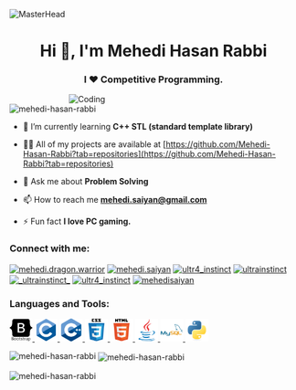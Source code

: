 ![MasterHead](https://previews.123rf.com/images/trueffelpix/trueffelpix1802/trueffelpix180200006/95150923-banner-programming-and-coding-background-vector-illustration-with-icons-and-keywords.jpg)
<h1 align="center">Hi 👋, I'm Mehedi Hasan Rabbi</h1>
<h3 align="center">I ❤ Competitive Programming.</h3>
<img align="right" alt="Coding" width="400" src="https://cdn.dribbble.com/users/1162077/screenshots/3848914/programmer.gif">

<p align="left"> <img src="https://komarev.com/ghpvc/?username=mehedi-hasan-rabbi&label=Profile%20views&color=0e75b6&style=flat" alt="mehedi-hasan-rabbi" /> </p>

- 🌱 I’m currently learning **C++ STL (standard template library)**

- 👨‍💻 All of my projects are available at [https://github.com/Mehedi-Hasan-Rabbi?tab=repositories](https://github.com/Mehedi-Hasan-Rabbi?tab=repositories)

- 💬 Ask me about **Problem Solving**

- 📫 How to reach me **mehedi.saiyan@gmail.com**

- ⚡ Fun fact **I love PC gaming.**

<h3 align="left">Connect with me:</h3>
<p align="left">
<a href="https://fb.com/mehedi.dragon.warrior" target="blank"><img align="center" src="https://raw.githubusercontent.com/rahuldkjain/github-profile-readme-generator/master/src/images/icons/Social/facebook.svg" alt="mehedi.dragon.warrior" height="30" width="40" /></a>
<a href="https://instagram.com/mehedi.saiyan" target="blank"><img align="center" src="https://raw.githubusercontent.com/rahuldkjain/github-profile-readme-generator/master/src/images/icons/Social/instagram.svg" alt="mehedi.saiyan" height="30" width="40" /></a>
<a href="https://www.codechef.com/users/ultr4_instinct" target="blank"><img align="center" src="https://cdn.jsdelivr.net/npm/simple-icons@3.1.0/icons/codechef.svg" alt="ultr4_instinct" height="30" width="40" /></a>
<a href="https://www.hackerrank.com/ultrainstinct" target="blank"><img align="center" src="https://raw.githubusercontent.com/rahuldkjain/github-profile-readme-generator/master/src/images/icons/Social/hackerrank.svg" alt="ultrainstinct" height="30" width="40" /></a>
<a href="https://codeforces.com/profile/_ultrainstinct_" target="blank"><img align="center" src="https://raw.githubusercontent.com/rahuldkjain/github-profile-readme-generator/master/src/images/icons/Social/codeforces.svg" alt="_ultrainstinct_" height="30" width="40" /></a>
<a href="https://www.leetcode.com/ultr4_instinct" target="blank"><img align="center" src="https://raw.githubusercontent.com/rahuldkjain/github-profile-readme-generator/master/src/images/icons/Social/leet-code.svg" alt="ultr4_instinct" height="30" width="40" /></a>
<a href="https://auth.geeksforgeeks.org/user/mehedisaiyan" target="blank"><img align="center" src="https://raw.githubusercontent.com/rahuldkjain/github-profile-readme-generator/master/src/images/icons/Social/geeks-for-geeks.svg" alt="mehedisaiyan" height="30" width="40" /></a>
</p>

<h3 align="left">Languages and Tools:</h3>
<p align="left"> <a href="https://getbootstrap.com" target="_blank" rel="noreferrer"> <img src="https://raw.githubusercontent.com/devicons/devicon/master/icons/bootstrap/bootstrap-plain-wordmark.svg" alt="bootstrap" width="40" height="40"/> </a> <a href="https://www.cprogramming.com/" target="_blank" rel="noreferrer"> <img src="https://raw.githubusercontent.com/devicons/devicon/master/icons/c/c-original.svg" alt="c" width="40" height="40"/> </a> <a href="https://www.w3schools.com/cpp/" target="_blank" rel="noreferrer"> <img src="https://raw.githubusercontent.com/devicons/devicon/master/icons/cplusplus/cplusplus-original.svg" alt="cplusplus" width="40" height="40"/> </a> <a href="https://www.w3schools.com/css/" target="_blank" rel="noreferrer"> <img src="https://raw.githubusercontent.com/devicons/devicon/master/icons/css3/css3-original-wordmark.svg" alt="css3" width="40" height="40"/> </a> <a href="https://www.w3.org/html/" target="_blank" rel="noreferrer"> <img src="https://raw.githubusercontent.com/devicons/devicon/master/icons/html5/html5-original-wordmark.svg" alt="html5" width="40" height="40"/> </a> <a href="https://www.java.com" target="_blank" rel="noreferrer"> <img src="https://raw.githubusercontent.com/devicons/devicon/master/icons/java/java-original.svg" alt="java" width="40" height="40"/> </a> <a href="https://www.mysql.com/" target="_blank" rel="noreferrer"> <img src="https://raw.githubusercontent.com/devicons/devicon/master/icons/mysql/mysql-original-wordmark.svg" alt="mysql" width="40" height="40"/> </a> <a href="https://www.python.org" target="_blank" rel="noreferrer"> <img src="https://raw.githubusercontent.com/devicons/devicon/master/icons/python/python-original.svg" alt="python" width="40" height="40"/> </a> </p>

<p><img align="left" src="https://github-readme-stats.vercel.app/api/top-langs?username=mehedi-hasan-rabbi&show_icons=true&locale=en&layout=compact" alt="mehedi-hasan-rabbi" /></p>

<p>&nbsp;<img align="center" src="https://github-readme-stats.vercel.app/api?username=mehedi-hasan-rabbi&show_icons=true&locale=en" alt="mehedi-hasan-rabbi" /></p>

<p><img align="center" src="https://github-readme-streak-stats.herokuapp.com/?user=mehedi-hasan-rabbi&" alt="mehedi-hasan-rabbi" /></p>
